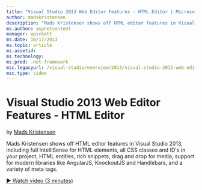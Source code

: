 ```yaml
---
title: "Visual Studio 2013 Web Editor Features - HTML Editor | Microsoft Docs"
author: madskristensen
description: "Mads Kristensen shows off HTML editor features in Visual Studio 2013, including full IntelliSense for HTML elements, all CSS classes and ID's in your project..."
ms.author: aspnetcontent
manager: wpickett
ms.date: 10/17/2013
ms.topic: article
ms.assetid: 
ms.technology: 
ms.prod: .net-framework
msc.legacyurl: /visual-studio/overview/2013/visual-studio-2013-web-editor-features-html-editor
msc.type: video
---
```

Visual Studio 2013 Web Editor Features - HTML Editor
====================
by [Mads Kristensen](https://github.com/madskristensen)

Mads Kristensen shows off HTML editor features in Visual Studio 2013, including full IntelliSense for HTML elements, all CSS classes and ID's in your project, HTML entities, rich snippets, drag and drop for media, support for modern libraries like AngularJS, KnockoutJS and Handlebars, and a variety of meta tags.

[&#9654; Watch video (3 minutes)](https://channel9.msdn.com/Blogs/ASP-NET-Site-Videos/visual-studio-2013-web-editor-features-html-editor)